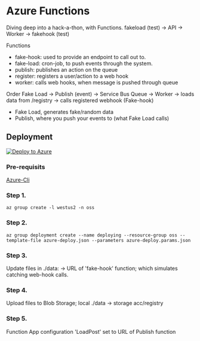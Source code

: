 # Azure Functions
Diving deep into a hack-a-thon, with Functions.
fakeload (test) -> API -> Worker -> fakehook (test)

Functions
- fake-hook: used to provide an endpoint to call out to.
- fake-load: cron-job, to push events through the system.
- publish: publishes an action on the queue
- register: registers a user/action to a web hook
- worker: calls web hooks, when message is pushed through queue

Order
Fake Load -> Publish (event) -> Service Bus Queue -> Worker -> loads data from /registry -> calls registered webhook (Fake-hook)
- Fake Load, generates fake/random data
- Publish, where you push your events to (what Fake Load calls)

## Deployment

[![Deploy to Azure](http://azuredeploy.net/deploybutton.svg)](https://azuredeploy.net/)

### Pre-requisits

[Azure-Cli](https://docs.microsoft.com/en-us/cli/azure/install-azure-cli?view=azure-cli-latest)

### Step 1.
```
az group create -l westus2 -n oss
```

### Step 2.
```
az group deployment create --name deploying --resource-group oss --template-file azure-deploy.json --parameters azure-deploy.params.json
```

### Step 3.
Update files in ./data: <CHANGE URL> -> URL of 'fake-hook' function; which simulates catching web-hook calls.

### Step 4.
Upload files to Blob Storage; local ./data -> storage acc/registry

### Step 5.
Function App configuration 'LoadPost' set to URL of Publish function